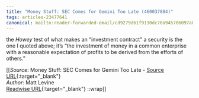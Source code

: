 ```yaml
---
title: "Money Stuff: SEC Comes for Gemini Too Late (460037884)"
tags: articles-23477641
canonical: mailto:reader-forwarded-email/cd9279d61f9130dc70a945706097a8a8
---
```


the *Howey* test of what makes an “investment contract” a security is the one I quoted above; it’s “the investment of money in a common enterprise with a reasonable expectation of profits to be derived from the efforts of others.”


[[_Source_: Money Stuff: SEC Comes for Gemini Too Late - [Source URL](mailto:reader-forwarded-email/cd9279d61f9130dc70a945706097a8a8){:target="_blank"}<br>
_Author_: Matt Levine<br>
[Readwise URL](https://readwise.io/open/460037884){:target="_blank"}
::wrap]]